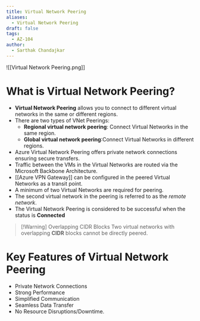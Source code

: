 ```yaml
---
title: Virtual Network Peering
aliases:
  - Virtual Network Peering
draft: false
tags:
  - AZ-104
author:
  - Sarthak Chandajkar
---
```

 ![[Virtual Network Peering.png]]
 
# What is Virtual Network Peering?

- **Virtual Network Peering** allows you to connect to different virtual networks in the same or different regions.
- There are two types of VNet Peerings:
	- **Regional virtual network peering**: Connect Virtual Networks in the same region.
	- **Global virtual network peering**:Connect Virtual Networks in different regions.
- Azure Virtual Network Peering offers private network connections ensuring secure transfers. 
- Traffic between the VMs in the Virtual Networks are routed via the Microsoft Backbone Architecture.
- [[Azure VPN Gateway]] can be configured in the peered Virtual Networks as a transit point.
- A minimum of two Virtual Networks are required for peering.
- The second virtual network in the peering is referred to as the _remote network_.
- The Virtual Network Peering is considered to be successful when the status is **Connected**


> [!Warning] Overlapping CIDR Blocks
> Two virtual networks with overlapping **CIDR** blocks cannot be directly peered.

# Key Features of Virtual Network Peering

- Private Network Connections
- Strong Performance
- Simplified Communication
- Seamless Data Transfer
- No Resource Disruptions/Downtime.